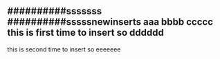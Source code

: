 ##########sssssss
##########sssssnewinserts
aaa
 bbbb
  ccccc
this is first time to insert 
so dddddd
--------
this is second time to insert
so  eeeeeee

